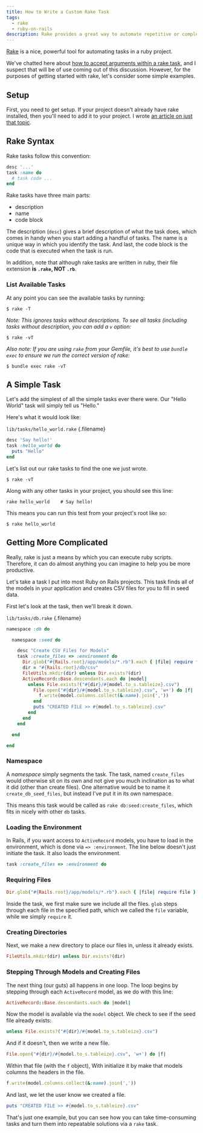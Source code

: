 ```yaml
---
title: How to Write a Custom Rake Task
tags:
  - rake
  - ruby-on-rails
description: Rake provides a great way to automate repetitive or complex tasks. Here's a look at creating a simple and a more complex task.
---
```


[Rake](https://github.com/ruby/rake) is a nice, powerful tool for automating tasks in a ruby project.

We've chatted here about [how to accept arguments within a rake task](/blog/4-ways-to-pass-arguments-to-a-rake-task/), and I suspect that will be of use coming out of this discussion. However, for the purposes of getting started with rake, let's consider some simple examples.

## Setup

First, you need to get setup. If your project doesn't already have rake installed, then you'll need to add it to your project. I wrote [an article on just that topic](/blog/add-rake-to-any-project/).

## Rake Syntax

Rake tasks follow this convention:

```ruby
desc '...'
task :name do
  # task code ...
end
```

Rake tasks have three main parts:

- description
- name
- code block

The description (`desc`) gives a brief description of what the task does, which comes in handy when you start adding a handful of tasks. The name is a unique way in which you identify the task. And last, the code block is the code that is executed when the task is run.

In addition, note that although rake tasks are written in ruby, their file extension **is `.rake`, NOT `.rb`**.

### List Available Tasks

At any point you can see the available tasks by running:

    $ rake -T

_Note: This ignores tasks without descriptions. To see all tasks (including tasks without description, you can add a `v` option:_

    $ rake -vT

_Also note: If you are using `rake` from your Gemfile, it's best to use `bundle exec` to ensure we run the correct version of rake:_

    $ bundle exec rake -vT

## A Simple Task

Let's add the simplest of all the simple tasks ever there were. Our "Hello World" task will simply tell us "Hello."

Here's what it would look like:

`lib/tasks/hello_world.rake` {.filename}

```ruby
desc 'Say hello!'
task :hello_world do
  puts "Hello"
end
```

Let's list out our rake tasks to find the one we just wrote.

    $ rake -vT

Along with any other tasks in your project, you should see this line:

    rake hello_world    # Say hello!

This means you can run this test from your project's root like so:

    $ rake hello_world

## Getting More Complicated

Really, rake is just a means by which you can execute ruby scripts. Therefore, it can do almost anything you can imagine to help you be more productive.

Let's take a task I put into most Ruby on Rails projects. This task finds all of the models in your application and creates CSV files for you to fill in seed data.

First let's look at the task, then we'll break it down.

`lib/tasks/db.rake` {.filename}

```ruby
namespace :db do

  namespace :seed do

    desc "Create CSV Files for Models"
    task :create_files => :environment do
      Dir.glob("#{Rails.root}/app/models/*.rb").each { |file| require file }
      dir = "#{Rails.root}/db/csv"
      FileUtils.mkdir(dir) unless Dir.exists?(dir)
      ActiveRecord::Base.descendants.each do |model|
        unless File.exists?("#{dir}/#{model.to_s.tableize}.csv")
          File.open("#{dir}/#{model.to_s.tableize}.csv", 'w+') do |f|
            f.write(model.columns.collect(&:name).join(','))
          end
          puts "CREATED FILE >> #{model.to_s.tableize}.csv"
        end
      end
    end

  end

end
```

### Namespace

A _namespace_ simply segments the task. The task, named `create_files` would otherwise sit on its own and not give you much inclination as to what it did (other than create files). One alternative would be to name it `create_db_seed_files`, but instead I've put it in its own namespace.

This means this task would be called as `rake db:seed:create_files`, which fits in nicely with other `db` tasks.

### Loading the Environment

In Rails, if you want access to `ActiveRecord` models, you have to load in the environment, which is done via `=> :environment`. The line below doesn't just initiate the task. It also loads the environment.

```ruby
task :create_files => :environment do
```

### Requiring Files

```ruby
Dir.glob("#{Rails.root}/app/models/*.rb").each { |file| require file }
```

Inside the task, we first make sure we include all the files. `glob` steps through each file in the specified path, which we called the `file` variable, while we simply `require` it.

### Creating Directories

Next, we make a new directory to place our files in, unless it already exists.

```ruby
FileUtils.mkdir(dir) unless Dir.exists?(dir)
```

### Stepping Through Models and Creating Files

The next thing (our guts) all happens in one loop. The loop begins by stepping through each `ActiveRecord` model, as we do with this line:

```ruby
ActiveRecord::Base.descendants.each do |model|
```

Now the model is available via the `model` object. We check to see if the seed file already exists:

```ruby
unless File.exists?("#{dir}/#{model.to_s.tableize}.csv")
```

And if it doesn't, then we write a new file.

```ruby
File.open("#{dir}/#{model.to_s.tableize}.csv", 'w+') do |f|
```

Within that file (with the `f` object), With initialize it by make that models columns the headers in the file.

```ruby
f.write(model.columns.collect(&:name).join(','))
```

And last, we let the user know we created a file.

```ruby
puts "CREATED FILE >> #{model.to_s.tableize}.csv"
```

That's just one example, but you can see how you can take time-consuming tasks and turn them into repeatable solutions via a `rake` task.

